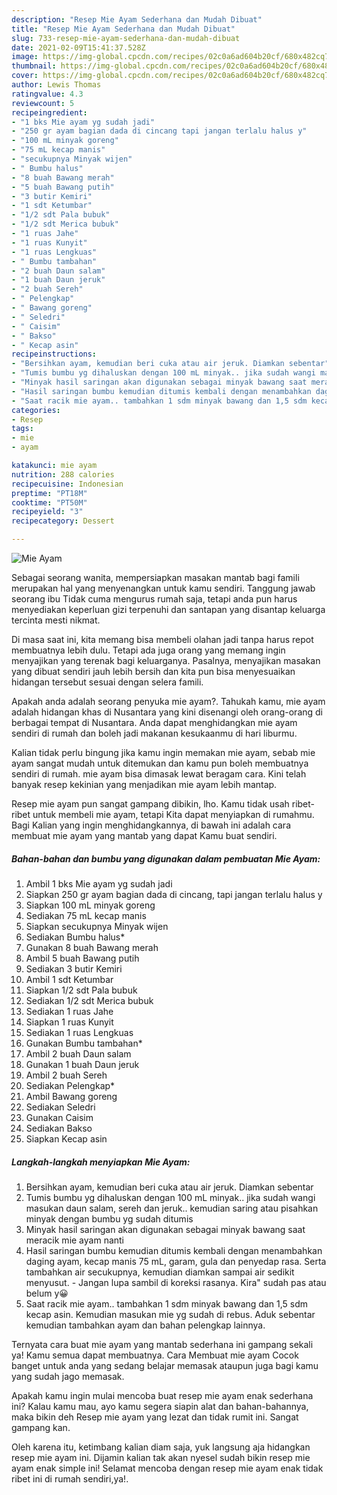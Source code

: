 ```yaml
---
description: "Resep Mie Ayam Sederhana dan Mudah Dibuat"
title: "Resep Mie Ayam Sederhana dan Mudah Dibuat"
slug: 733-resep-mie-ayam-sederhana-dan-mudah-dibuat
date: 2021-02-09T15:41:37.528Z
image: https://img-global.cpcdn.com/recipes/02c0a6ad604b20cf/680x482cq70/mie-ayam-foto-resep-utama.jpg
thumbnail: https://img-global.cpcdn.com/recipes/02c0a6ad604b20cf/680x482cq70/mie-ayam-foto-resep-utama.jpg
cover: https://img-global.cpcdn.com/recipes/02c0a6ad604b20cf/680x482cq70/mie-ayam-foto-resep-utama.jpg
author: Lewis Thomas
ratingvalue: 4.3
reviewcount: 5
recipeingredient:
- "1 bks Mie ayam yg sudah jadi"
- "250 gr ayam bagian dada di cincang tapi jangan terlalu halus y"
- "100 mL minyak goreng"
- "75 mL kecap manis"
- "secukupnya Minyak wijen"
- " Bumbu halus"
- "8 buah Bawang merah"
- "5 buah Bawang putih"
- "3 butir Kemiri"
- "1 sdt Ketumbar"
- "1/2 sdt Pala bubuk"
- "1/2 sdt Merica bubuk"
- "1 ruas Jahe"
- "1 ruas Kunyit"
- "1 ruas Lengkuas"
- " Bumbu tambahan"
- "2 buah Daun salam"
- "1 buah Daun jeruk"
- "2 buah Sereh"
- " Pelengkap"
- " Bawang goreng"
- " Seledri"
- " Caisim"
- " Bakso"
- " Kecap asin"
recipeinstructions:
- "Bersihkan ayam, kemudian beri cuka atau air jeruk. Diamkan sebentar"
- "Tumis bumbu yg dihaluskan dengan 100 mL minyak.. jika sudah wangi masukan daun salam, sereh dan jeruk.. kemudian saring atau pisahkan minyak dengan bumbu yg sudah ditumis"
- "Minyak hasil saringan akan digunakan sebagai minyak bawang saat meracik mie ayam nanti"
- "Hasil saringan bumbu kemudian ditumis kembali dengan menambahkan daging ayam, kecap manis 75 mL, garam, gula dan penyedap rasa. Serta tambahkan air secukupnya, kemudian diamkan sampai air sedikit menyusut. Jangan lupa sambil di koreksi rasanya. Kira&#34; sudah pas atau belum y😀"
- "Saat racik mie ayam.. tambahkan 1 sdm minyak bawang dan 1,5 sdm kecap asin. Kemudian masukan mie yg sudah di rebus. Aduk sebentar kemudian tambahkan ayam dan bahan pelengkap lainnya."
categories:
- Resep
tags:
- mie
- ayam

katakunci: mie ayam 
nutrition: 288 calories
recipecuisine: Indonesian
preptime: "PT18M"
cooktime: "PT50M"
recipeyield: "3"
recipecategory: Dessert

---
```



![Mie Ayam](https://img-global.cpcdn.com/recipes/02c0a6ad604b20cf/680x482cq70/mie-ayam-foto-resep-utama.jpg)

Sebagai seorang wanita, mempersiapkan masakan mantab bagi famili merupakan hal yang menyenangkan untuk kamu sendiri. Tanggung jawab seorang ibu Tidak cuma mengurus rumah saja, tetapi anda pun harus menyediakan keperluan gizi terpenuhi dan santapan yang disantap keluarga tercinta mesti nikmat.

Di masa  saat ini, kita memang bisa membeli olahan jadi tanpa harus repot membuatnya lebih dulu. Tetapi ada juga orang yang memang ingin menyajikan yang terenak bagi keluarganya. Pasalnya, menyajikan masakan yang dibuat sendiri jauh lebih bersih dan kita pun bisa menyesuaikan hidangan tersebut sesuai dengan selera famili. 



Apakah anda adalah seorang penyuka mie ayam?. Tahukah kamu, mie ayam adalah hidangan khas di Nusantara yang kini disenangi oleh orang-orang di berbagai tempat di Nusantara. Anda dapat menghidangkan mie ayam sendiri di rumah dan boleh jadi makanan kesukaanmu di hari liburmu.

Kalian tidak perlu bingung jika kamu ingin memakan mie ayam, sebab mie ayam sangat mudah untuk ditemukan dan kamu pun boleh membuatnya sendiri di rumah. mie ayam bisa dimasak lewat beragam cara. Kini telah banyak resep kekinian yang menjadikan mie ayam lebih mantap.

Resep mie ayam pun sangat gampang dibikin, lho. Kamu tidak usah ribet-ribet untuk membeli mie ayam, tetapi Kita dapat menyiapkan di rumahmu. Bagi Kalian yang ingin menghidangkannya, di bawah ini adalah cara membuat mie ayam yang mantab yang dapat Kamu buat sendiri.

<!--inarticleads1-->

##### Bahan-bahan dan bumbu yang digunakan dalam pembuatan Mie Ayam:

1. Ambil 1 bks Mie ayam yg sudah jadi
1. Siapkan 250 gr ayam bagian dada di cincang, tapi jangan terlalu halus y
1. Siapkan 100 mL minyak goreng
1. Sediakan 75 mL kecap manis
1. Siapkan secukupnya Minyak wijen
1. Sediakan  Bumbu halus*
1. Gunakan 8 buah Bawang merah
1. Ambil 5 buah Bawang putih
1. Sediakan 3 butir Kemiri
1. Ambil 1 sdt Ketumbar
1. Siapkan 1/2 sdt Pala bubuk
1. Sediakan 1/2 sdt Merica bubuk
1. Sediakan 1 ruas Jahe
1. Siapkan 1 ruas Kunyit
1. Sediakan 1 ruas Lengkuas
1. Gunakan  Bumbu tambahan*
1. Ambil 2 buah Daun salam
1. Gunakan 1 buah Daun jeruk
1. Ambil 2 buah Sereh
1. Sediakan  Pelengkap*
1. Ambil  Bawang goreng
1. Sediakan  Seledri
1. Gunakan  Caisim
1. Sediakan  Bakso
1. Siapkan  Kecap asin




<!--inarticleads2-->

##### Langkah-langkah menyiapkan Mie Ayam:

1. Bersihkan ayam, kemudian beri cuka atau air jeruk. Diamkan sebentar
1. Tumis bumbu yg dihaluskan dengan 100 mL minyak.. jika sudah wangi masukan daun salam, sereh dan jeruk.. kemudian saring atau pisahkan minyak dengan bumbu yg sudah ditumis
1. Minyak hasil saringan akan digunakan sebagai minyak bawang saat meracik mie ayam nanti
1. Hasil saringan bumbu kemudian ditumis kembali dengan menambahkan daging ayam, kecap manis 75 mL, garam, gula dan penyedap rasa. Serta tambahkan air secukupnya, kemudian diamkan sampai air sedikit menyusut. - Jangan lupa sambil di koreksi rasanya. Kira&#34; sudah pas atau belum y😀
1. Saat racik mie ayam.. tambahkan 1 sdm minyak bawang dan 1,5 sdm kecap asin. Kemudian masukan mie yg sudah di rebus. Aduk sebentar kemudian tambahkan ayam dan bahan pelengkap lainnya.




Ternyata cara buat mie ayam yang mantab sederhana ini gampang sekali ya! Kamu semua dapat membuatnya. Cara Membuat mie ayam Cocok banget untuk anda yang sedang belajar memasak ataupun juga bagi kamu yang sudah jago memasak.

Apakah kamu ingin mulai mencoba buat resep mie ayam enak sederhana ini? Kalau kamu mau, ayo kamu segera siapin alat dan bahan-bahannya, maka bikin deh Resep mie ayam yang lezat dan tidak rumit ini. Sangat gampang kan. 

Oleh karena itu, ketimbang kalian diam saja, yuk langsung aja hidangkan resep mie ayam ini. Dijamin kalian tak akan nyesel sudah bikin resep mie ayam enak simple ini! Selamat mencoba dengan resep mie ayam enak tidak ribet ini di rumah sendiri,ya!.

